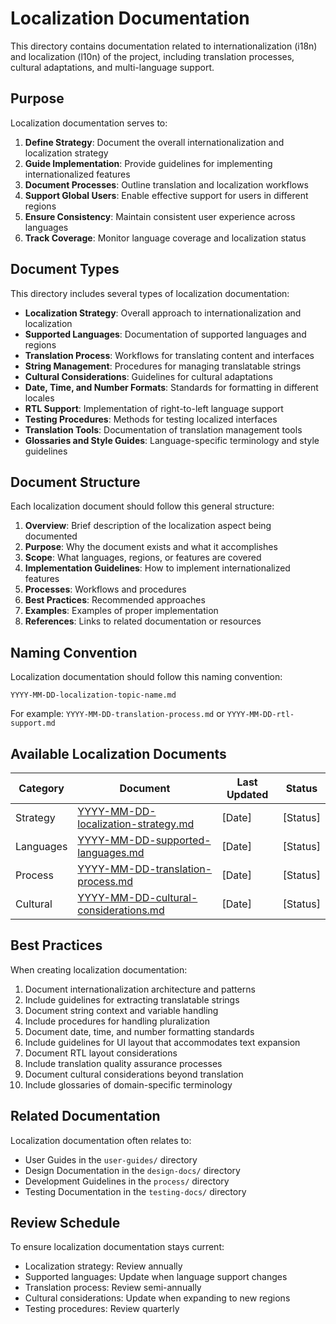 # Localization Documentation

This directory contains documentation related to internationalization (i18n) and localization (l10n) of the project, including translation processes, cultural adaptations, and multi-language support.

## Purpose

Localization documentation serves to:

1. **Define Strategy**: Document the overall internationalization and localization strategy
2. **Guide Implementation**: Provide guidelines for implementing internationalized features
3. **Document Processes**: Outline translation and localization workflows
4. **Support Global Users**: Enable effective support for users in different regions
5. **Ensure Consistency**: Maintain consistent user experience across languages
6. **Track Coverage**: Monitor language coverage and localization status

## Document Types

This directory includes several types of localization documentation:

- **Localization Strategy**: Overall approach to internationalization and localization
- **Supported Languages**: Documentation of supported languages and regions
- **Translation Process**: Workflows for translating content and interfaces
- **String Management**: Procedures for managing translatable strings
- **Cultural Considerations**: Guidelines for cultural adaptations
- **Date, Time, and Number Formats**: Standards for formatting in different locales
- **RTL Support**: Implementation of right-to-left language support
- **Testing Procedures**: Methods for testing localized interfaces
- **Translation Tools**: Documentation of translation management tools
- **Glossaries and Style Guides**: Language-specific terminology and style guidelines

## Document Structure

Each localization document should follow this general structure:

1. **Overview**: Brief description of the localization aspect being documented
2. **Purpose**: Why the document exists and what it accomplishes
3. **Scope**: What languages, regions, or features are covered
4. **Implementation Guidelines**: How to implement internationalized features
5. **Processes**: Workflows and procedures
6. **Best Practices**: Recommended approaches
7. **Examples**: Examples of proper implementation
8. **References**: Links to related documentation or resources

## Naming Convention

Localization documentation should follow this naming convention:

```
YYYY-MM-DD-localization-topic-name.md
```

For example: `YYYY-MM-DD-translation-process.md` or `YYYY-MM-DD-rtl-support.md`

## Available Localization Documents

| Category | Document | Last Updated | Status |
|----------|----------|-------------|--------|
| Strategy | [YYYY-MM-DD-localization-strategy.md](./YYYY-MM-DD-localization-strategy.md) | [Date] | [Status] |
| Languages | [YYYY-MM-DD-supported-languages.md](./YYYY-MM-DD-supported-languages.md) | [Date] | [Status] |
| Process | [YYYY-MM-DD-translation-process.md](./YYYY-MM-DD-translation-process.md) | [Date] | [Status] |
| Cultural | [YYYY-MM-DD-cultural-considerations.md](./YYYY-MM-DD-cultural-considerations.md) | [Date] | [Status] |

## Best Practices

When creating localization documentation:

1. Document internationalization architecture and patterns
2. Include guidelines for extracting translatable strings
3. Document string context and variable handling
4. Include procedures for handling pluralization
5. Document date, time, and number formatting standards
6. Include guidelines for UI layout that accommodates text expansion
7. Document RTL layout considerations
8. Include translation quality assurance processes
9. Document cultural considerations beyond translation
10. Include glossaries of domain-specific terminology

## Related Documentation

Localization documentation often relates to:
- User Guides in the `user-guides/` directory
- Design Documentation in the `design-docs/` directory
- Development Guidelines in the `process/` directory
- Testing Documentation in the `testing-docs/` directory

## Review Schedule

To ensure localization documentation stays current:

- Localization strategy: Review annually
- Supported languages: Update when language support changes
- Translation process: Review semi-annually
- Cultural considerations: Update when expanding to new regions
- Testing procedures: Review quarterly 